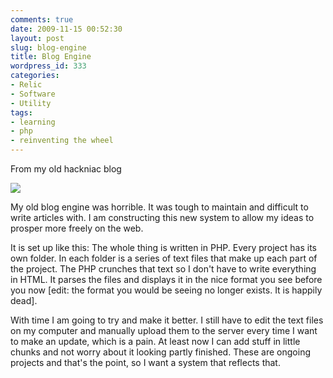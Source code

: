 ```yaml
---
comments: true
date: 2009-11-15 00:52:30
layout: post
slug: blog-engine
title: Blog Engine
wordpress_id: 333
categories:
- Relic
- Software
- Utility
tags:
- learning
- php
- reinventing the wheel
---
```


From my old hackniac blog


![](http://hackniac.com/images/relic/engine.png)

My old blog engine was horrible. It was tough to maintain and difficult to write articles with. I am constructing this new system to allow my ideas to prosper more freely on the web.

It is set up like this: The whole thing is written in PHP. Every project has its own folder. In each folder is a series of text files that make up each part of the project. The PHP crunches that text so I don't have to write everything in HTML. It parses the files and displays it in the nice format you see before you now [edit: the format you would be seeing no longer exists. It is happily dead].

With time I am going to try and make it better. I still have to edit the text files on my computer and manually upload them to the server every time I want to make an update, which is a pain. At least now I can add stuff in little chunks and not worry about it looking partly finished. These are ongoing projects and that's the point, so I want a system that reflects that.
